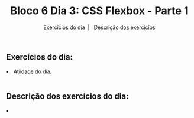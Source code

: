 <h1 align="center">Bloco 6 Dia 3: CSS Flexbox - Parte 1 </h1>

<p align="center">
  <a href="#exercicio">Exercícios do dia</a>&nbsp;&nbsp;|&nbsp;&nbsp;
  <a href="#descricao">Descrição dos exercícios</a>
</p>

</br>
<h2 id="exercicio">Exercícios do dia:</h2>

<li><a href="#atvDoDia">Atiidade do dia.</a></li>

</br>
<h2 id="descricao">Descrição dos exercícios do dia:</h2>

<li id="atvDoDia"><a href=""></a></li>
<p></p>